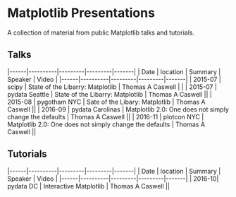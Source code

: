 # Matplotlib Presentations

A collection of material from public Matplotlib talks and tutorials.


## Talks

|------|----------|---------|---------|-------|
| Date | location | Summary | Speaker | Video |
|------|----------|---------|---------|-------|
| 2015-07 |  scipy | State of the Libarry: Matplotlib        | Thomas A Caswell | |
| 2015-07 |  pydata Seattle | State of the Libarry: Matplotlib        | Thomas A Caswell ||
| 2015-08 |  pygotham NYC | Sate of the Libary: Matplotlib        |  Thomas A Caswell       ||
| 2016-09 |  pydata Carolinas        | Matplotlib 2.0: One does not simply change the defaults       |  Thomas A Caswell       ||
| 2016-11 |  plotcon NYC        | Matplotlib 2.0: One does not simply change the defaults       |  Thomas A Caswell       ||

## Tutorials

|------|----------|---------|---------|-------|
| Date | location | Summary | Speaker | Video |
|------|----------|---------|---------|-------|
| 2016-10| pydata DC | Interactive Matplotlib | Thomas A Caswell ||

